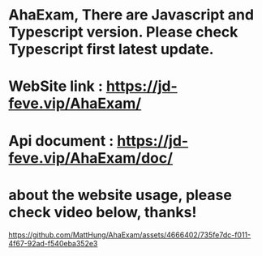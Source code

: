 # AhaExam, There are Javascript and Typescript version. Please check Typescript first latest update.

# WebSite link : https://jd-feve.vip/AhaExam/
# Api document : https://jd-feve.vip/AhaExam/doc/

# about the website usage, please check video below, thanks!
https://github.com/MattHung/AhaExam/assets/4666402/735fe7dc-f011-4f67-92ad-f540eba352e3

